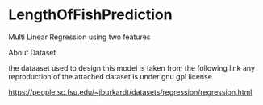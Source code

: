 # LengthOfFishPrediction
Multi Linear Regression using two features

About Dataset

the dataaset used to design this model is taken from the following link any reproduction of the attached dataset is under gnu gpl license

https://people.sc.fsu.edu/~jburkardt/datasets/regression/regression.html
